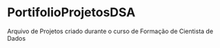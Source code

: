 # PortifolioProjetosDSA
Arquivo de Projetos criado durante o curso de Formação de Cientista de Dados
